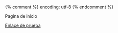 {% comment %} encoding: utf-8 {% endcomment %}

Pagina de inicio

[Enlace de prueba](herramientas/ficha_de_busqueda/introduccion.md)


